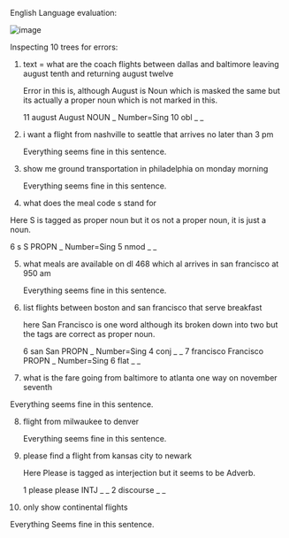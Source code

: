 English Language evaluation:

![image](https://github.com/suyash2819/LING-L545/assets/28905722/1335a26b-7145-4d75-bbda-793769a710a4)


Inspecting 10 trees for errors:

1. text = what are the coach flights between dallas and baltimore leaving august tenth and returning august twelve

   Error in this is, although August is Noun which is masked the same but its actually a proper noun which is not marked in this.

   11	august	August	NOUN	_	Number=Sing	10	obl	_	_

2. i want a flight from nashville to seattle that arrives no later than 3 pm

   Everything seems fine in this sentence.

3. show me ground transportation in philadelphia on monday morning

   Everything seems fine in this sentence.

4.  what does the meal code s stand for

   Here S is tagged as proper noun but it os not a proper noun, it is just a noun.

   6	s	S	PROPN	_	Number=Sing	5	nmod	_	_

5. what meals are available on dl 468 which al arrives in san francisco at 950 am

   Everything seems fine in this sentence.

6. list flights between boston and san francisco that serve breakfast

   here San Francisco is one word although its broken down into two but the tags are correct as proper noun.

     6	san	San	PROPN	_	Number=Sing	4	conj	_	_
     7	francisco	Francisco	PROPN	_	Number=Sing	6	flat	_	_

7.  what is the fare going from baltimore to atlanta one way on november seventh

   Everything seems fine in this sentence.

8. flight from milwaukee to denver

   Everything seems fine in this sentence.

9. please find a flight from kansas city to newark

     Here Please is tagged as interjection but it seems to be Adverb.

     1	please	please	INTJ	_	_	2	discourse	_	_

10. only show continental flights

  Everything Seems fine in this sentence.
